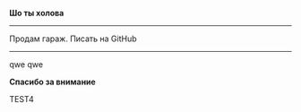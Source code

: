 **Шо ты холова**

---------------

Продам гараж. Писать на GitHub

---------------
qwe
qwe

**Спасибо за внимание**


TEST4
